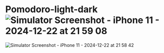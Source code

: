# Pomodoro-light-dark![Simulator Screenshot - iPhone 11 - 2024-12-22 at 21 59 08](https://github.com/user-attachments/assets/1b767e32-f7f5-44cd-aa82-26b52d2063b1)
![Simulator Screenshot - iPhone 11 - 2024-12-22 at 21 58 42](https://github.com/user-attachments/assets/0be9aea6-4061-43a7-bb0c-28a84747498a)
